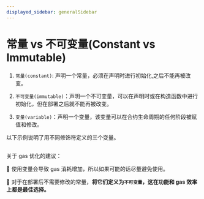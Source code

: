 ```yaml
---
displayed_sidebar: generalSidebar
---
```


# 常量 vs 不可变量(Constant vs Immutable)

1. `常量(constant)`: 声明一个常量，必须在声明时进行初始化,之后不能再被改变。

2. `不可变量(immutable)`：声明一个不可变量，可以在声明时或在构造函数中进行初始化，但在部署之后就不能再被改变。

3. `变量(variable)`：声明一个变量，该变量可以在合约生命周期的任何阶段被赋值和修改。

以下示例说明了用不同修饰符定义的三个变量。

```solidity
```

关于 gas 优化的建议：

🌟 使用变量会导致 gas 消耗增加，所以如果可能的话尽量避免使用。

🌟 对于在部署后不需要修改的常量，**将它们定义为`不可变量`，这在功能和 gas 效率上都是最佳选择。**
